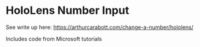 # HoloLens Number Input

See write up here: https://arthurcarabott.com/change-a-number/hololens/

Includes code from Microsoft tutorials

